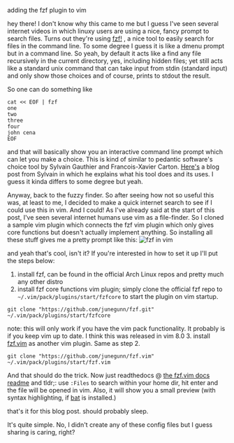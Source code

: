 adding the fzf plugin to vim

hey there! I don't know why this came to me but I guess I've seen
several internet videos in which linuxy users are using a nice, fancy
prompt to search files. Turns out they're using
[fzf!](https://github.com/junegunn/fzf/)
, a nice tool to easily search for files in the command line. To some
degree I guess it is like a dmenu prompt but in a command line. So yeah,
by default it acts like a find any file recursively in the current directory,
yes, including hidden files; yet still acts like a standard unix command
that can take input from stdin (standard input) and only show those choices
and of course, prints to stdout the result.

So one can do something like
```
cat << EOF | fzf
one
two
three
four
john cena
EOF

```
and that will basically show you an interactive command line prompt which can
let you make a choice. This is kind of similar to pedantic software's choice 
tool by 
Sylvain Gauthier and Francois-Xavier Carton.
[Here's](https://pedantic.software/syg/blog/minimalism_2_choice.html) a blog
post from Sylvain in which he explains what his tool does and its uses. I
guess it kinda differs to some degree but yeah.

Anyway, back to the fuzzy finder. So after seeing how not so useful this was,
at least to me, I decided to make a quick internet search to see if I could 
use this in vim. And I could! As I've already said at the start of this post,
I've seen several internet humans use vim as a file-finder. So I cloned a
sample vim plugin which connects the fzf vim plugin which only gives core
functions but doesn't actually implement anything. So installing all these
stuff gives me a pretty prompt like this:
![fzf in vim](http://ix.io/3GeG)

and yeah that's cool, isn't it?
If you're interested in how to set it up I'll put the steps below:
1. install fzf, can be found in the official Arch Linux repos and pretty much
any other distro
2. install fzf core functions vim plugin; simply clone the official fzf repo
to `~/.vim/pack/plugins/start/fzfcore` to start the plugin on vim startup.
```
git clone "https://github.com/junegunn/fzf.git" ~/.vim/pack/plugins/start/fzfcore
```
note: this will only work if you have the vim pack functionality. It probably
is if you keep vim up to date. I think this was released in vim 8.0
3. install [fzf.vim](https://github.com/junegunn/fzf.vim) as another vim
plugin. Same as step 2.
```
git clone "https://github.com/junegunn/fzf.vim" ~/.vim/pack/plugins/start/fzf.vim
```

And that should do the trick. Now just readthedocs @
[the fzf.vim docs readme](https://github.com/junegunn/fzf.vim#commands)
and tldr;: use `:Files` to search within your home dir, hit enter and the file
will be opened in vim. Also, it will show you a small preview (with syntax
highlighting, if [bat](https://github.com/sharkdp/bat) is installed.)

that's it for this blog post. should probably sleep.

It's quite simple. No, I didn't create any of
these config files but I guess sharing is caring, right?
